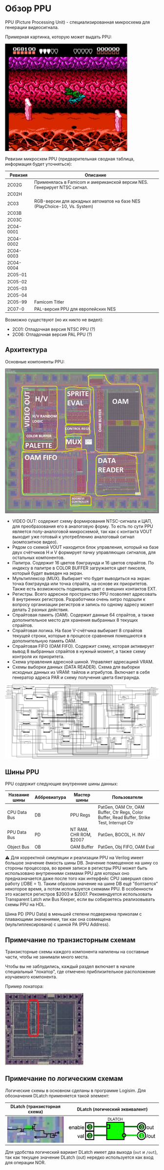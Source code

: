 # Обзор PPU

PPU (Picture Processing Unit) - специализированная микросхема для генерации видеосигнала.

Примерная картинка, которую может выдать PPU:

<img src="/BreakingNESWiki/imgstore/ppu/battletoads.jpg" width="400px">

Ревизии микросхем PPU (предварительная сводная таблица, информация будет уточняться):

|Ревизия|Описание|
|---|---|
|2C02G|Применялась в Famicom и американской версии NES. Генерирует NTSC сигнал.|
|2C02H| |
|2C03|RGB-версии для аркадных автоматов на базе NES (PlayChoice-10, Vs. System)|
|2C03B| |
|2C03C| |
|2C04-0001| |
|2C04-0002| |
|2C04-0003| |
|2C04-0004| |
|2C05-01| |
|2C05-02| |
|2C05-03| |
|2C05-04| |
|2C05-99|Famicom Titler|
|2C07-0|PAL-версия PPU для европейских NES|

Возможно существуют (но их никто не видел):
- 2C01: Отладочная версия NTSC PPU (?)
- 2C06: Отладочная версия PAL PPU (?)

## Архитектура

Основные компоненты PPU:

![PPU_preview](/BreakingNESWiki/imgstore/ppu/PPU_preview.jpg)

- VIDEO OUT: содержит схему формирования NTSC-сигнала и ЦАП, для преобразования его в аналоговую форму. То есть по сути PPU является полу-аналоговой микросхемой, так как с контакта VOUT выходит уже готовый к употреблению аналоговый сигнал (композитное видео).
- Рядом со схемой VOUT находится блок управления, который на базе двух счётчиков H и V формирует пачку управляющих сигналов, для остальных компонентов.
- Палитра. Содержит 16 цветов бэкграунда и 16 цветов спрайтов. По индексу в палитре в COLOR BUFFER загружается цвет пикселя, который будет выведен на экран.
- Мультиплексор (MUX). Выбирает что будет выводиться на экран: точка бэкграунда или точка спрайта, на основе их приоритетов. Также есть возможность подмешать цвет с внешних контактов EXT.
- Регистры. Всего адресное пространство PPU позволяет адресовать 8 внутренних регистров. Разработчики очень хитро подошли к вопросу организации регистров и запись по одному адресу может делать 2 разных действия.
- Спрайтовая память (OAM). Содержит данные 64 спрайтов, а также дополнительное место для хранения выбранных 8 текущих спрайтов.
- Спрайтовая логика. На базе V-счётчика выбирает 8 спрайтов текущей строки, которые в процессе сравнения помещаются в дополнительную память OAM.
- Спрайтовая FIFO (OAM FIFO). Содержит схему, которая активирует вывод 8 выбранных спрайтов в нужный момент, а также схему контроля их приоритета.
- Схема управления адресной шиной. Управляет адресацией VRAM.
- Схемы выборки данных (DATA READER). Схема для выборки исходных данных из VRAM: тайлов и атрибутов. Включает в себя генератор адреса PAR и схему получения цвета бэкграунда.

![PPU](/BreakingNESWiki/imgstore/ppu/PPU.jpg)

## Шины PPU

PPU содержит следующие внутренние шины данных:

|Название шины|Аббревиатура|Мастер шины|Пользователи|
|---|---|---|---|
|CPU Data Bus|DB|PPU Regs|PatGen, OAM Ctr, OAM Buffer, Ctr Regs, Color Buffer, Read Buffer, Strike Test, Interrupt Ctr|
|PPU Data Bus|PD|NT RAM, CHR ROM, $2007|PatGen, BGCOL, H. INV|
|Object Bus|OB|OAM Buffer|PatGen, Obj FIFO, OAM Eval|

:warning: Для корректной симуляции и реализации PPU на Verilog имеет большое значение ёмкость шины DB. Значение помещенное на шину со стороны процессора, во время записи в регистры PPU может быть использовано внутренними схемами PPU для которых оно предназначается даже после того как интерфейс CPU завершил свою работу (/DBE = 1). Таким образом значение на шине DB ещё "болтается" некоторое время, а потом используется схемами PPU. В особенности это касается регистров $2003 и $2007. Рекомендуется использовать Transparent Latch или Bus Keeper, если вы собираетесь реализовывать схемы PPU на HDL.

Шина PD (PPU Data) в меньшей степени подвержена приколам с плавающими значениями, так как она совмещена (мультиплексирована) с шиной PA (PPU Address).

## Примечание по транзисторным схемам

Транзисторные схемы каждого компонента напилены на составные части, чтобы не занимали много места.

Чтобы вы не заблудились, каждый раздел включает в начале специальный "локатор", где отмечено приблизительное расположение изучаемого компонента.

Пример локатора:

![ppu_locator_rails_left](/BreakingNESWiki/imgstore/ppu/ppu_locator_rails_left.jpg)

## Примечание по логическим схемам

Логические схемы в основном сделаны в программе Logisim. Для обозначения DLatch применяется такой элемент:

|DLatch (транзисторная схема)|DLatch (логический эквивалент)|
|---|---|
|![dlatch_tran](/BreakingNESWiki/imgstore/dlatch_tran.jpg)|![dlatch_logic](/BreakingNESWiki/imgstore/dlatch_logic.jpg)|

Для удобства логический вариант DLatch имеет два выхода (`out` и `/out`), так как текущее значение DLatch (out) нередко используется как вход для операции NOR.
